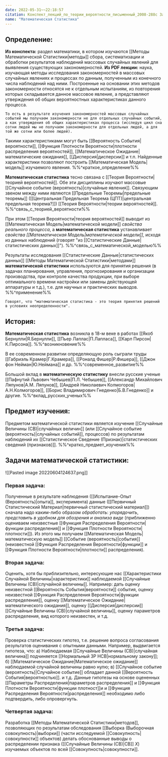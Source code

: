 ```yaml
---
date: 2022-05-31~~22:18:57
citation: Конспект_лекций_по_теории_вероятности_письменный_2008-288с Задачи_математической_статистики_Л1
name: "Математическая Статистика"
---
```

## Определение:
**Из конспекта:** раздел математики, в котором изучаются [[Методы Математической Статистики|методы]] сбора, систематизации и обработки результатов наблюдений массовых случайных явлений для выявления существующих закономерностей.
**Из PDF лекции:** наука, изучающая методы исследования закономерностей в массовых случайных явлениях и процессах по данным, полученным из конечного числа наблюдений над ними.
Построенные на основании этих методов закономерности относятся не к отдельным испытаниям, из повторения которых складывается данное массовое явление, а представляют утверждения об общих вероятностных характеристиках данного процесса.
```ad-abstract
То есть в результате изучения закономерностей массовых случайных событий мы получаем закономерности не для отдельных случайных событий, а как утверждения об общих характеристиках процесса (исследуя цикл сна сотни людей мы не получаем закономерности для отдельных людей, а для той же сотни или более людей).
```
Такими характеристиками могут быть [[Вероятность События|вероятности]], [[Функция Плотности Вероятности|плотности распределения вероятностей]], [[Математическое Ожидание|математические ожидания]], [[Дисперсия|дисперсии]] и т.п.
Найденные характеристики позволяют построить [[Математическая Модель|модель]] изучаемого явления.
%%^краткое_определение%%

**Математическая статистика** тесно связана с [[Теория Вероятности|теорией вероятностей]].
Обе эти дисциплины изучают массовые [[Случайное событие (вероятность)|случайные явления]].
Связующим звеном между ними являются [[Предельные Теоремы|предельные теоремы]] ([[Центральная Предельная Теорема (ЦПТ)|центральная предельная теорема?]]) [[Теория Вероятности|теории вероятностей]].
%%^связь_с_теорией_вероятности%%

При этом [[Теория Вероятности|теория вероятностей]] выводит из [[Математическая Модель|математической модели]] *свойства реального процесса*, а **математическая статистика** устанавливает *свойства [[Математическая Модель|математической модели]]*, исходя из данных наблюдений (говорят "из [[Статистические Данные|статистических данных]]").
%%^связь_с_математической_моделью%%

Результаты исследования [[Статистические Данные|статистических данных]] [[Методы Математической Статистики|методами]] **математической статистики** используются для принятия решения (в задачах планирования, управления, прогнозирования и организации производства, при контроле качества продукции, при выборе оптимального времени настройки или замены действующей аппаратуры и т.д.), т.е. для научных и практических выводов.
%%^применение%%

```ad-quote
Говорят, что "математическая статистика - это теория принятия решений в условиях неопределенности".
```

## История:
**Математическая статистика** возникла в 18-м веке в работах [[Якоб Бернулли|Я.Бернулли]], [[Пьер Лаплас|П.Лапласа]], [[Карл Пирсон|К.Пирсона]].
%%^возникновение%%

В ее современном развитии определяющую роль сыграли труды [[Габриэль Крамер|Г.Крамера]], [[Роналд Фишер|Р.Фишера]], [[Джон фон Нейман|Ю.Неймана]] и др.
%%^современное_развитие%%

Большой вклад в **математическую статистику** внесли русские ученые [[Пафнутий Львович Чебышев|П.Л. Чебышев]], [[Александр Михайлович Ляпунов|А.М. Ляпунов]], [[Андрей Николаевич Колмогоров|А.Н.Колмогоров]], [[Борис Владимирович Гнеденко|Б.В.Гнеденко]] и другие.
%%^вклад_русских_ученых%%

## Предмет изучения:
Предметом математической статистики является изучение [[Случайные Величины (СВ)|случайных величин]] (или [[Случайное событие (вероятность)|случайных событий]], процессов) по результатам наблюдений их [[Статистическое Сведение (Признак)|статистических сведений (признаков)]].
%%^кратко_предмет_изучения%%

## Задачи математической статистики:
![[Pasted image 20220604124637.png]]
### Первая задача:
Полученные в результате наблюдения ([[Испытание-Опыт (Вероятность)|опыта]], эксперимента) данные ([[Первичный Статистический Материал|первичный статистический материал]]) сначала надо каким-либо образом *обработать*: *упорядочить*, *представить в удобном для обозрения и анализа виде* (приближенно оцениваем неизвестные [[Функция Распределения Вероятности|функции распределения]] и [[Функция Плотности Вероятности|плотности]]).
Из этого мы получаем [[Математическая Модель|математическую модель]] [[Событие (вероятность)|события]] (неизвестной [[Функция Распределения Вероятности|функции]] и [[Функция Плотности Вероятности|плотности]] распределения).
### Вторая задача:
Оценить, хотя бы приблизительно, интересующие нас [[Характеристики Случайной Величины|характеристики]] наблюдаемой [[Случайные Величины (СВ)|случайной величины]].
Например: дать оценку неизвестной [[Вероятность События|вероятности]] события, оценку неизвестной [[Функция Распределения Вероятности|функции распределения]], оценку [[Математическое Ожидание|математического ожидания]], оценку [[Дисперсия|дисперсии]] [[Случайные Величины (СВ)|случайной величины]], оценку параметров распределения, вид которого неизвестен, и т.д.

### Третья задача:
Проверка статистических гипотез, т.е. решение вопроса согласования результатов оценивания с опытными данными.
Например, выдвигается гипотеза, что:
а) Наблюдаемая [[Случайные Величины (СВ)|случайная величина]] подчиняется [[Нормальный ЗР НСВ|нормальному закону]];
б) [[Математическое Ожидание|Математическое ожидание]] наблюдаемой случайной величины равно нулю;
в) [[Случайное событие (вероятность)|Случайное событие]] обладает данной [[Вероятность События|вероятностью]].
и т.д.
Данные гипотезы на основе оцененных [[Параметры Распределения|параметров распределения]] и [[Функция Плотности Вероятности|функции плотност]]и и [[Функция Распределения Вероятности|распределения]] необходимо либо подтвердить, либо опровергнуть.
### Четвертая задача:
Разработка [[Методы Математической Статистики|методов]], позволяющих по результатам обследования [[Выборка (Выборочная совокупность)|выборки]] (части исследуемой [[Совокупность|совокупности]] объектов) делать обоснованные выводы о распределении признака ([[Случайные Величины (СВ)|СВ]] $X$) изучаемых объектов по всей [[Совокупность|совокупности]].

